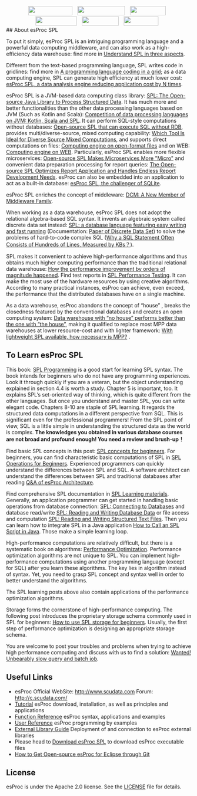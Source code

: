 <div align=center>
<a href="http://www.scudata.com" target="_blank" ><img src="http://www.scudata.com/images/Sharing-2.png" width="120" height="25"  style="margin: 0 10px 0 0;" /></a> 
<a href="http://c.scudata.com" target="_blank" ><img src="http://www.scudata.com/images/Sharing-3.png" width="129" height="25"  style=" margin: 0 10px 0 0;"/></a>
<a href="https://twitter.com/esProc_SPL" target="_blank"><img src="http://www.scudata.com/images/Sharing-1.png" width="97" height="25"  style="margin: 0 10px 0 0;"/></a>
<a href="https://medium.com/@Scudata" target="_blank" ><img src="http://www.scudata.com/images/Sharing-4.png" width="112" height="25"  style=" margin: 0 10px 0 0;"/></a>
<a href="https://www.reddit.com/r/esProc" target="_blank" ><img src="http://www.scudata.com/images/Sharing-5.png" width="100" height="25"  style=" margin: 0 10px 0 0;"/></a>
<a href="https://dev.to/jbx1279" target="_blank" ><img src="http://www.scudata.com/images/Sharing-6.png" width="94" height="25"  style=" margin: 0 10px 0 0;"/></a>
</div>
##	About esProc SPL


To put it simply, esProc SPL is an intriguing programming language and a powerful data computing middleware, and can also work as a high-efficiency data warehouse: find more in [Understand SPL in three aspects](https://blog.scudata.com/understand-spl-in-three-aspects/).

Different from the text-based programming language, SPL writes code in gridlines: find more in [A programming language coding in a grid](https://blog.scudata.com/a-programming-language-coding-in-a-grid/); as a data computing engine, SPL can generate high efficiency at much lower cost:  [esProc SPL, a data analysis engine reducing application cost by N times](https://blog.scudata.com/esproc-spl-a-data-analysis-engine-reducing-application-cost-by-n-times/).

esProc SPL is a JVM-based data computing class library: [SPL: The Open-source Java Library to Process Structured Data](https://blog.scudata.com/spl-the-open-source-java-library-to-process-structured-data/). It has much more and better functionalities than the other data processing languages based on JVM (Such as Kotlin and Scala): [Competition of data processing languages on JVM: Kotlin, Scala and SPL](https://blog.scudata.com/competition-of-data-processing-languages-on-jvm-kotlin-scala-and-spl/). It can perform SQL-style computations without databases:  [Open-source SPL that can execute SQL without RDB](https://blog.scudata.com/open-source-spl-that-can-execute-sql-without-rdb/), provides multi/diverse-source, mixed computing capability:  [Which Tool Is Ideal for Diverse Source Mixed Computations](https://blog.scudata.com/which-tool-is-ideal-for-diverse-source-mixed-computations/), and supports direct computations on files:  [Computing engine on open-format files](https://blog.scudata.com/computing-engine-on-open-format-files/) and on WEB: [Computing engine on WEB](https://blog.scudata.com/computing-engine-on-web/). Particularly, esProc SPL enables more flexible microservices: [Open-source SPL Makes Microservices More "Micro"](https://blog.scudata.com/open-source-spl-makes-microservices-more-micro/) and convenient data preparation processing for report queries:  [The Open-source SPL Optimizes Report Application and Handles Endless Report Development Needs](https://blog.scudata.com/the-open-source-spl-optimizes-report-application-and-handles-endless-report-development-needs/). esProc can also be embedded into an application to act as a built-in database:  [esProc SPL, the challenger of SQLite](https://blog.scudata.com/esproc-spl-the-challenger-of-sqlite/).

esProc SPL enriches the concept of middleware:  [DCM: A New Member of Middleware Family](https://blog.scudata.com/dcm-a-new-member-of-middleware-family/).

When working as a data warehouse, esProc SPL does not adopt the relational algebra-based SQL syntax. It invents an algebraic system called discrete data set instead:  [SPL: a database language featuring easy writing and fast running](https://blog.scudata.com/spl-a-database-language-featuring-easy-writing-and-fast-running/)  (Documentation: [Paper of Discrete Data Set](https://c.scudata.com/article/1694595486828)) to solve the problems of hard-to-code complex SQL ([Why a SQL Statement Often Consists of Hundreds of Lines, Measured by KBs？](https://blog.scudata.com/why-a-sql-statement-often-consists-of-hundreds-of-lines-measured-by-kbs%ef%bc%9f/)).

SPL makes it convenient to achieve high-performance algorithms and thus obtains much higher computing performance than the traditional relational data warehouse: [How the performance improvement by orders of magnitude happened](https://blog.scudata.com/how-the-performance-improvement-by-orders-of-magnitude-happened/). Find test reports in [SPL Performance Testing](https://blog.scudata.com/spl-technology-evaluation/). It can make the most use of the hardware resources by using creative algorithms. According to many practical instances, esProc can achieve, even exceed, the performance that the distributed databases have on a single machine.

As a data warehouse, esProc abandons the concept of “house” , breaks the closedness featured by the conventional databases and creates an open computing system: [Data warehouse with “no house” performs better than the one with “the house”](https://blog.scudata.com/data-warehouse-with-no-house-performs-better-than-the-one-with-the-house/), making it qualified to replace most MPP data warehouses at lower resource-cost and with lighter framework: [With lightweight SPL available, how necessary is MPP?](https://blog.scudata.com/with-lightweight-spl-available-how-necessary-is-mpp/) .

##	To Learn esProc SPL

This book: [SPL Programming](http://c.scudata.com/article/1634722432114) is a good start for learning SPL syntax. The book intends for beginners who do not have any programming experiences. Look it through quickly if you are a veteran, but the object understanding explained in section 4.4 is worth a study. Chapter 5 is important, too. It explains SPL’s set-oriented way of thinking, which is quite different from the other languages. But once you understand and master SPL, you can write elegant code. Chapters 8-10 are staple of SPL learning. It regards the structured data computations in a different perspective from SQL. This is significant even for the professional programmers! From the SPL point of view, SQL is a little simple in understanding the structured data as the world is complex. **The knowledges you obtained in various database courses are not broad and profound enough! You need a review and brush-up！**

Find basic SPL concepts in this post: [SPL concepts for beginners](https://blog.scudata.com/spl-concepts-for-beginners/). For beginners, you can find characteristic basic computations of SPL in [SPL Operations for Beginners](https://blog.scudata.com/spl-operations-for-beginners/). Experienced programmers can quickly understand the differences between SPL and SQL. A software architect can understand the differences between SPL and traditional databases after reading  [Q&A of esProc Architecture](https://blog.scudata.com/qa-of-esproc-architecture/).

Find comprehensive SPL documentation in  [SPL Learning materials](https://blog.scudata.com/spl-learning-materials/). Generally, an application programmer can get started in handling basic operations from database connection:  [SPL: Connecting to Databases](https://blog.scudata.com/spl-connecting-to-databases/) and database read/write  [SPL: Reading and Writing Database Data](https://blog.scudata.com/spl-reading-and-writing-database-data/) or file access and computation  [SPL: Reading and Writing Structured Text Files](https://blog.scudata.com/spl-reading-and-writing-structured-text-files/). Then you can learn how to integrate SPL in a Java application [How to Call an SPL Script in Java](https://blog.scudata.com/how-to-call-an-spl-script-in-java/). Those make a simple learning loop.

High-performance computations are relatively difficult, but there is a systematic book on algorithms: [Performance Optimization](https://c.scudata.com/article/1641367696194). Performance optimization algorithms are not unique to SPL. You can implement high-performance computations using another programming language (except for SQL) after you learn these algorithms. The key lies in algorithm instead of syntax. Yet, you need to grasp SPL concept and syntax well in order to better understand the algorithms.

The SPL learning posts above also contain applications of the performance optimization algorithms.

Storage forms the cornerstone of high-performance computing. The following post introduces the proprietary storage schema commonly used in SPL for beginners: [How to use SPL storage for beginners](https://blog.scudata.com/how-to-use-spl-storage-for-beginners/). Usually, the first step of performance optimization is designing an appropriate storage schema.

You are welcome to post your troubles and problems when trying to achieve high performance computing and discuss with us to find a solution: [Wanted! Unbearably slow query and batch job](http://www.scudata.com/html/Unbearably-slow-query-and-batch-job.html).



## Useful Links

*   esProc Official WebSite: http://www.scudata.com  Forum: http://c.scudata.com/
*   [Tutorial](http://doc.scudata.com/esproc/tutorial/) esProc download, installation, as well as principles and applications
*   [Function Reference](http://doc.scudata.com/esproc/func/) esProc syntax, applications and examples
*   [User Reference](http://doc.scudata.com/esproc/manual/) esProc programming by examples
*   [External Library Guide](http://doc.scudata.com/esproc/ext/) Deployment of and connection to esProc external libraries
*   Please head to [Download esProc SPL](http://c.scudata.com/article/1595817756260) to download esProc executable files
*   [How to Get Open-source esProc for Eclipse through Git](http://c.scudata.com/article/1677815008127) 

## License

esProc is under the Apache 2.0 license. See the [LICENSE](./LICENSE) file for details.
